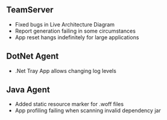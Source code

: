 <!--
title: "Contrast 3.0.2 Release Notes, July 31, 2014"
description: "Contrast 3.0.2 Release Notes, July 31, 2014"
-->

## TeamServer
* Fixed bugs in Live Architecture Diagram
* Report generation failing in some circumstances
* App reset hangs indefinitely for large applications
 
## DotNet Agent
* .Net Tray App allows changing log levels
 
## Java Agent
* Added static resource marker for .woff files
* App profiling failing when scanning invalid dependency jar 
